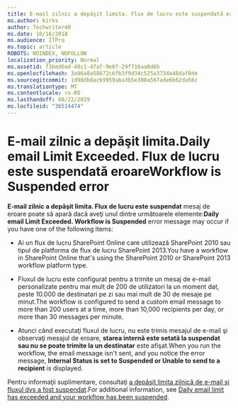 ```yaml
---
title: E-mail zilnic a depăşit limita. Flux de lucru este suspendată eroare
ms.author: kirks
author: Techwriter40
ms.date: 10/16/2018
ms.audience: ITPro
ms.topic: article
ROBOTS: NOINDEX, NOFOLLOW
localization_priority: Normal
ms.assetid: f3bed6ed-48c1-47af-9e6f-29f716aa8d6b
ms.openlocfilehash: 3a96a8a58672c6fb3f9d34c525a3734a48daf8de
ms.sourcegitcommit: 1d98db8acb9959aba3b5e308a567ade6b62da56c
ms.translationtype: MT
ms.contentlocale: ro-RO
ms.lasthandoff: 08/22/2019
ms.locfileid: "36514474"
---
```

# <a name="daily-email-limit-exceeded-workflow-is-suspended-error"></a><span data-ttu-id="d0487-103">E-mail zilnic a depăşit limita.</span><span class="sxs-lookup"><span data-stu-id="d0487-103">Daily email Limit Exceeded.</span></span> <span data-ttu-id="d0487-104">Flux de lucru este suspendată eroare</span><span class="sxs-lookup"><span data-stu-id="d0487-104">Workflow is Suspended error</span></span>

 <span data-ttu-id="d0487-105">**E-mail zilnic a depăşit limita. Flux de lucru este suspendat** mesaj de eroare poate să apară dacă aveţi unul dintre următoarele elemente:</span><span class="sxs-lookup"><span data-stu-id="d0487-105">**Daily email Limit Exceeded. Workflow is Suspended** error message may occur if you have one of the following items:</span></span> 
  
- <span data-ttu-id="d0487-106">Ai un flux de lucru SharePoint Online care utilizează SharePoint 2010 sau tipul de platforma de flux de lucru SharePoint 2013.</span><span class="sxs-lookup"><span data-stu-id="d0487-106">You have a workflow in SharePoint Online that's using the SharePoint 2010 or SharePoint 2013 workflow platform type.</span></span>
    
- <span data-ttu-id="d0487-107">Fluxul de lucru este configurat pentru a trimite un mesaj de e-mail personalizate pentru mai mult de 200 de utilizatori la un moment dat, peste 10.000 de destinatari pe zi sau mai mult de 30 de mesaje pe minut.</span><span class="sxs-lookup"><span data-stu-id="d0487-107">The workflow is configured to send a custom email message to more than 200 users at a time, more than 10,000 recipients per day, or more than 30 messages per minute.</span></span>
    
- <span data-ttu-id="d0487-108">Atunci când executaţi fluxul de lucru, nu este trimis mesajul de e-mail şi observaţi mesajul de eroare, **starea internă este setată la suspendat sau nu se poate trimite la un destinatar** este afişat.</span><span class="sxs-lookup"><span data-stu-id="d0487-108">When you run the workflow, the email message isn't sent, and you notice the error message, **Internal Status is set to Suspended or Unable to send to a recipient** is displayed.</span></span> 
    
<span data-ttu-id="d0487-109">Pentru informaţii suplimentare, consultaţi [a depăşit limita zilnică de e-mail şi fluxul dvs a fost suspendat](https://go.microsoft.com/fwlink/?Linkid=2031137).</span><span class="sxs-lookup"><span data-stu-id="d0487-109">For additional information, see [Daily email limit has exceeded and your workflow has been suspended](https://go.microsoft.com/fwlink/?Linkid=2031137).</span></span>
  

